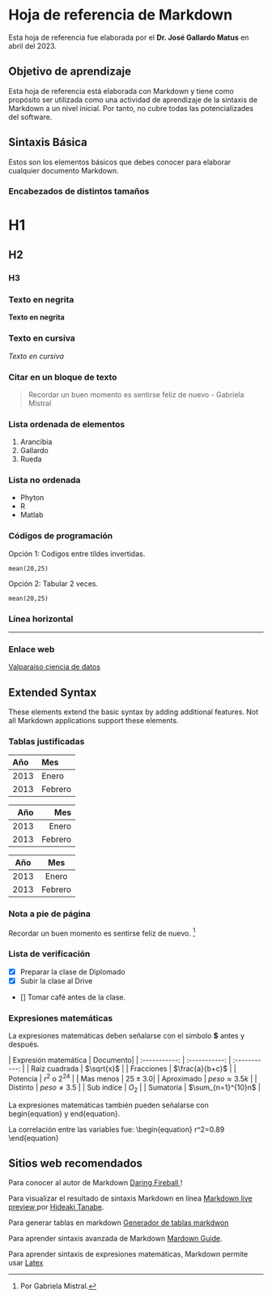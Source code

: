 # Hoja de referencia de Markdown

Esta hoja de referencia fue elaborada por el **Dr. José Gallardo Matus** en abril del 2023.

## Objetivo de aprendizaje

Esta hoja de referencia está elaborada con Markdown y tiene como propósito ser utilizada como una actividad de aprendizaje de la sintaxis de Markdown a un nivel inicial. Por tanto, no cubre todas las potencializades del software.  

## Sintaxis Básica

Estos son los elementos básicos que debes conocer para elaborar cualquier documento Markdown.

### Encabezados de distintos tamaños

# H1
## H2
### H3

### Texto en negrita

**Texto en negrita**

### Texto en cursiva

*Texto en cursiva*

### Citar en un bloque de texto

> Recordar un buen momento es sentirse feliz de nuevo - Gabriela Mistral

### Lista ordenada de elementos

1. Arancibia
2. Gallardo
3. Rueda

### Lista no ordenada

- Phyton
- R
- Matlab

### Códigos de programación

Opción 1: Codigos entre tildes invertidas.

`mean(20,25)`

Opción 2: Tabular 2 veces.

    mean(20,25)

### Línea horizontal

---

### Enlace web

[Valparaiso ciencia de datos](https://github.com/ValparaisoDataScience)

## Extended Syntax

These elements extend the basic syntax by adding additional features. Not all Markdown applications support these elements.

### Tablas justificadas

| Año | Mes |
| :----------- | :----------- |
| 2013 | Enero |
| 2013 | Febrero |

| Año | Mes |
| -----------: | -----------: |
| 2013 | Enero |
| 2013 | Febrero |

| Año | Mes |
| :-----------: | :-----------: |
| 2013 | Enero |
| 2013 | Febrero |

### Nota a pie de página

Recordar un buen momento es sentirse feliz de nuevo. [^1]

[^1]: Por Gabriela Mistral.

### Lista de verificación

- [x] Preparar la clase de Diplomado
- [X] Subir la clase al Drive
- [] Tomar café antes de la clase.

### Expresiones matemáticas

La expresiones matemáticas deben señalarse con el simbolo **$** antes y después.

| Expresión matemática | Documento|
| :-----------: | :-----------: | :-----------: |
| Raíz cuadrada	 | $\sqrt{x}$ |
| Fracciones |  $\frac{a}{b+c}$ |
| Potencia | $r^2$ o $2^{24}$ |
| Mas menos | $25 \pm 3.0$|
| Aproximado  | $peso \approx 3.5 k$ |
| Distinto | $peso \neq 3.5$ |
| Sub índice | $O_2$ |
| Sumatoria | $\sum_{n=1}^{10}n$ |

La expresiones matemáticas también pueden señalarse con begin{equation} y end{equation}.

La correlación entre las variables fue: 
\begin{equation}
r^2=0.89
\end{equation}

## Sitios web recomendados

Para conocer al autor de Markdown [Daring Fireball ](https://daringfireball.net/projects/markdown/)!

Para visualizar el resultado de sintaxis Markdown en línea [Markdown live preview ](https://markdownlivepreview.com) por [Hideaki Tanabe](https://github.com/tanabe).

Para generar tablas en markdown [Generador de tablas markdwon](https://www.tablesgenerator.com/markdown_tables)

Para aprender sintaxis avanzada de Markdown [Mardown Guide](https://www.markdownguide.org/extended-syntax).

Para aprender sintaxis de expresiones matemáticas, Markdown permite usar [Latex](https://manualdelatex.com/tutoriales/ecuaciones)





